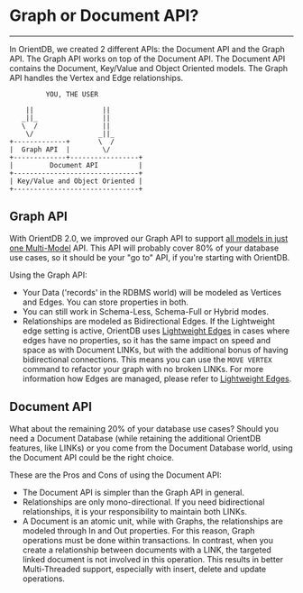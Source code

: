 # Graph or Document API?
____
In OrientDB, we created 2 different APIs: the Document API and the Graph API. The Graph API works on top of the Document API. The Document API contains the Document, Key/Value and Object Oriented models. The Graph API handles the Vertex and Edge relationships.

``` 
         YOU, THE USER

    ||                 ||
   _||_                ||
   \  /                ||
    \/                _||_
+-------------+       \  /
|  Graph API  |        \/
+-------------+-----------------+
|         Document API          |
+-------------------------------+
| Key/Value and Object Oriented |
+-------------------------------+
```

## Graph API 
With OrientDB 2.0, we improved our Graph API to support [all models in just one Multi-Model](Tutorial-Document-and-graph-model.md) API. This API will probably cover 80% of your database use cases, so it should be your "go to" API, if you're starting with OrientDB.

Using the Graph API:
- Your Data ('records' in the RDBMS world) will be modeled as Vertices and Edges. You can store properties in both.
- You can still work in Schema-Less, Schema-Full or Hybrid modes.
- Relationships are modeled as Bidirectional Edges. If the Lightweight edge setting is active, OrientDB uses [Lightweight Edges](Lightweight-Edges.md) in cases where edges have no properties, so it has the same impact on speed and space as with Document LINKs, but with the additional bonus of having bidirectional connections. This means you can use the `MOVE VERTEX` command to refactor your graph with no broken LINKs. For more information how Edges are managed, please refer to [Lightweight Edges](Lightweight-Edges.md).

## Document API

What about the remaining 20% of your database use cases? Should you need a Document Database (while retaining the additional OrientDB features, like LINKs) or you come from the Document Database world, using the Document API could be the right choice. 

These are the Pros and Cons of using the Document API:

- The Document API is simpler than the Graph API in general.
- Relationships are only mono-directional. If you need bidirectional relationships, it is your responsibility to maintain both LINKs.
- A Document is an atomic unit, while with Graphs, the relationships are modeled through In and Out properties. For this reason, Graph operations must be done within transactions. In contrast, when you create a relationship between documents with a LINK, the targeted linked document is not involved in this operation. This results in better Multi-Threaded support, especially with insert, delete and update operations.